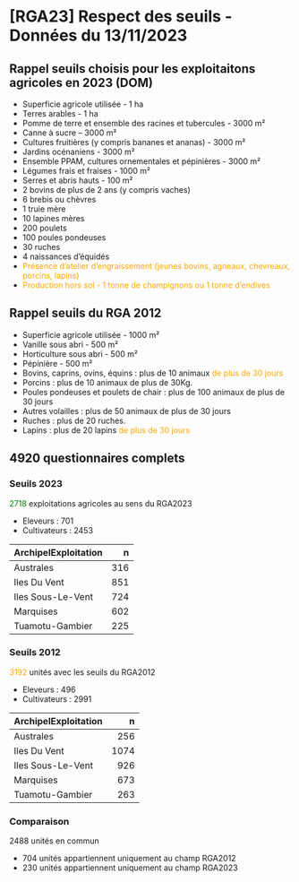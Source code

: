 # \[RGA23\] Respect des seuils - Données du 13/11/2023

## Rappel seuils choisis pour les exploitaitons agricoles en 2023 (DOM)

-   Superficie agricole utilisée - 1 ha
-   Terres arables - 1 ha
-   Pomme de terre et ensemble des racines et tubercules - 3000 m²
-   Canne à sucre – 3000 m²
-   Cultures fruitières (y compris bananes et ananas) - 3000 m²
-   Jardins océnaniens - 3000 m²
-   Ensemble PPAM, cultures ornementales et pépinières - 3000 m²
-   Légumes frais et fraises - 1000 m²
-   Serres et abris hauts - 100 m²
-   2 bovins de plus de 2 ans (y compris vaches)
-   6 brebis ou chèvres
-   1 truie mère
-   10 lapines mères
-   200 poulets
-   100 poules pondeuses
-   30 ruches
-   4 naissances d’équidés
-   <font color = "orange">Présence d’atelier d’engraissement (jeunes
    bovins, agneaux, chevreaux, porcins, lapins)</font>
-   <font color = "orange">Production hors sol - 1 tonne de champignons
    ou 1 tonne d’endives</font>

## Rappel seuils du RGA 2012

-   Superficie agricole utilisée - 1000 m²
-   Vanille sous abri - 500 m²
-   Horticulture sous abri - 500 m²
-   Pépinière - 500 m²
-   Bovins, caprins, ovins, équins : plus de 10 animaux
    <font color = "orange">de plus de 30 jours</font>
-   Porcins : plus de 10 animaux de plus de 30Kg.
-   Poules pondeuses et poulets de chair : plus de 100 animaux de plus
    de 30 jours
-   Autres volailles : plus de 50 animaux de plus de 30 jours
-   Ruches : plus de 20 ruches.
-   Lapins : plus de 20 lapins <font color = "orange">de plus de 30
    jours</font>

## 4920 questionnaires complets

### Seuils 2023

<font color = "green">2718</font> exploitations agricoles au sens du
RGA2023

-   Eleveurs : 701
-   Cultivateurs : 2453

<table>
<thead>
<tr class="header">
<th style="text-align: left;">ArchipelExploitation</th>
<th style="text-align: right;">n</th>
</tr>
</thead>
<tbody>
<tr class="odd">
<td style="text-align: left;">Australes</td>
<td style="text-align: right;">316</td>
</tr>
<tr class="even">
<td style="text-align: left;">Iles Du Vent</td>
<td style="text-align: right;">851</td>
</tr>
<tr class="odd">
<td style="text-align: left;">Iles Sous-Le-Vent</td>
<td style="text-align: right;">724</td>
</tr>
<tr class="even">
<td style="text-align: left;">Marquises</td>
<td style="text-align: right;">602</td>
</tr>
<tr class="odd">
<td style="text-align: left;">Tuamotu-Gambier</td>
<td style="text-align: right;">225</td>
</tr>
</tbody>
</table>

### Seuils 2012

<font color = "orange">3192</font> unités avec les seuils du RGA2012

-   Eleveurs : 496
-   Cultivateurs : 2991

<table>
<thead>
<tr class="header">
<th style="text-align: left;">ArchipelExploitation</th>
<th style="text-align: right;">n</th>
</tr>
</thead>
<tbody>
<tr class="odd">
<td style="text-align: left;">Australes</td>
<td style="text-align: right;">256</td>
</tr>
<tr class="even">
<td style="text-align: left;">Iles Du Vent</td>
<td style="text-align: right;">1074</td>
</tr>
<tr class="odd">
<td style="text-align: left;">Iles Sous-Le-Vent</td>
<td style="text-align: right;">926</td>
</tr>
<tr class="even">
<td style="text-align: left;">Marquises</td>
<td style="text-align: right;">673</td>
</tr>
<tr class="odd">
<td style="text-align: left;">Tuamotu-Gambier</td>
<td style="text-align: right;">263</td>
</tr>
</tbody>
</table>

### Comparaison

2488 unités en commun

-   704 unités appartiennent uniquement au champ RGA2012
-   230 unités appartiennent uniquement au champ RGA2023
